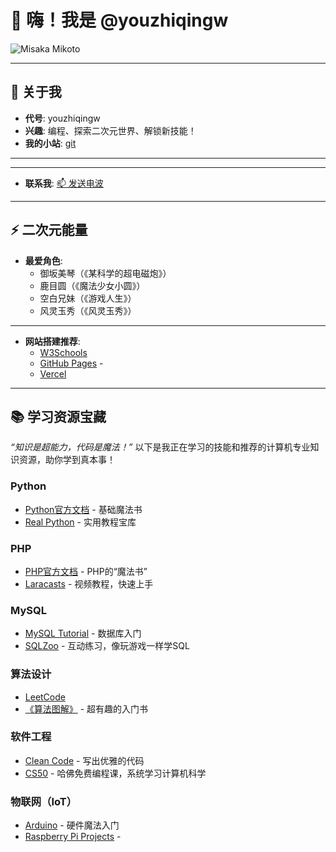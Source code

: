 # 👋 嗨！我是 @youzhiqingw  
![Misaka Mikoto](https://i.imgur.com/xyz123.gif)

---

## 🌟 关于我  
- **代号**: youzhiqingw  
- **兴趣**: 编程、探索二次元世界、解锁新技能！  
- **我的小站**: [git](https://gitwork.top)

---


---
- **联系我**: [📫 发送电波](mailto:youzhiqingw@outlook.com)  

---

## ⚡ 二次元能量  
- **最爱角色**:  
  - 御坂美琴（《某科学的超电磁炮》）  
  - 鹿目圆（《魔法少女小圆》）  
  - 空白兄妹（《游戏人生》）  
  - 风灵玉秀（《风灵玉秀》）  
---
- **网站搭建推荐**:  
  - [W3Schools](https://www.w3schools.com) 
  - [GitHub Pages](https://pages.github.com) -
  - [Vercel](https://vercel.com) 

---

## 📚 学习资源宝藏  
*“知识是超能力，代码是魔法！”* 以下是我正在学习的技能和推荐的计算机专业知识资源，助你学到真本事！  

### Python  
- [Python官方文档](https://docs.python.org/3/tutorial/) - 基础魔法书  
- [Real Python](https://realpython.com) - 实用教程宝库  

### PHP  
- [PHP官方文档](https://www.php.net/manual/en/) - PHP的“魔法书”  
- [Laracasts](https://laracasts.com) - 视频教程，快速上手  

### MySQL  
- [MySQL Tutorial](https://www.mysqltutorial.org) - 数据库入门  
- [SQLZoo](https://sqlzoo.net) - 互动练习，像玩游戏一样学SQL  

### 算法设计  
- [LeetCode](https://leetcode.com) 
- [《算法图解》](https://book.douban.com/subject/26979890/) - 超有趣的入门书  

### 软件工程  
- [Clean Code](https://book.douban.com/subject/4199741/) - 写出优雅的代码  
- [CS50](https://cs50.harvard.edu) - 哈佛免费编程课，系统学习计算机科学  

### 物联网（IoT）  
- [Arduino](https://www.arduino.cc) - 硬件魔法入门  
- [Raspberry Pi Projects](https://projects.raspberrypi.org) - 

